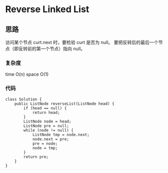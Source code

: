 # Reverse Linked List

## 思路
访问某个节点 curt.next 时，要检验 curt 是否为 null。 
要把反转后的最后一个节点（即反转前的第一个节点）指向 null。

### 复杂度
time O(n) space O(1)

### 代码
```
class Solution {
    public ListNode reverseList(ListNode head) {
        if (head == null) {
            return head;
        }
        ListNode node = head;
        ListNode pre = null;
        while (node != null) {
            ListNode tmp = node.next;
            node.next = pre;
            pre = node;
            node = tmp;
        }
        return pre;
    }
}
```